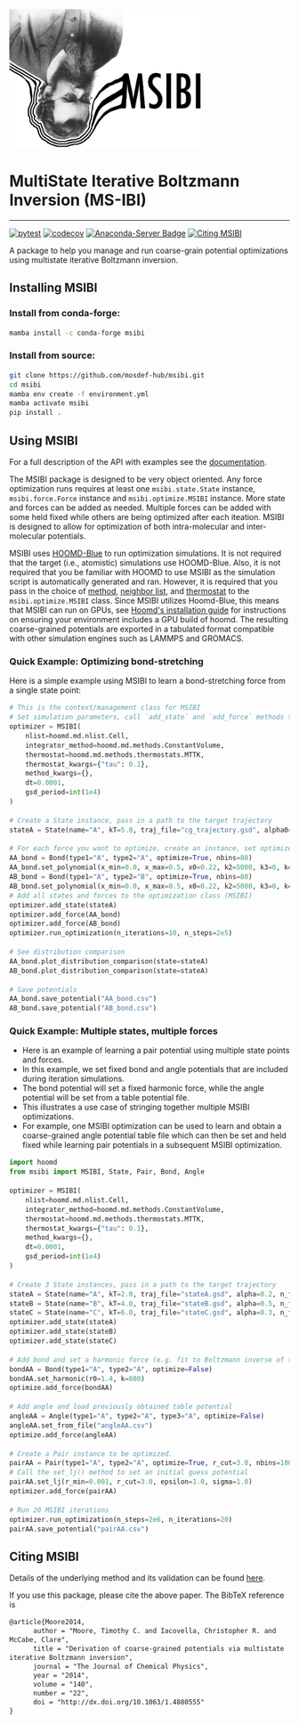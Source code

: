 <img src="/docs/images/msibi.png" height="250">

# MultiState Iterative Boltzmann Inversion (MS-IBI)
----------------------------------------
[![pytest](https://github.com/mosdef-hub/msibi/actions/workflows/CI.yaml/badge.svg)](https://github.com/mosdef-hub/msibi/actions/workflows/CI.yaml)
[![codecov](https://codecov.io/gh/mosdef-hub/msibi/branch/main/graph/badge.svg?token=7NFPBMBN0I)](https://codecov.io/gh/mosdef-hub/msibi)
[![Anaconda-Server Badge](https://anaconda.org/conda-forge/msibi/badges/version.svg)](https://anaconda.org/conda-forge/msibi)
[![Citing MSIBI](https://img.shields.io/badge/DOI-10.1063%2F1.4880555-blue.svg)](http://dx.doi.org/10.1063/1.4880555)

A package to help you manage and run coarse-grain potential optimizations using multistate iterative Boltzmann inversion.

## Installing MSIBI

### Install from conda-forge:
```bash
mamba install -c conda-forge msibi
```

### Install from source:
```bash
git clone https://github.com/mosdef-hub/msibi.git
cd msibi
mamba env create -f environment.yml
mamba activate msibi
pip install .
```

## Using MSIBI
For a full description of the API with examples see the [documentation](https://msibi.readthedocs.io/en/latest/).

The MSIBI package is designed to be very object oriented. Any force optimization runs requires at least one `msibi.state.State` instance, `msibi.force.Force` instance and `msibi.optimize.MSIBI` instance. More state and forces can be added as needed. Multiple forces can be added with some held fixed while others are being optimized after each iteation. MSIBI is designed to allow for optimization of both intra-molecular and inter-molecular potentials.

MSIBI uses [HOOMD-Blue](https://hoomd-blue.readthedocs.io/en/latest/) to run optimization simulations. It is not required that the target (i.e., atomistic) simulations use HOOMD-Blue. Also, it is not required that you be familiar with HOOMD to use MSIBI as the simulation script is automatically generated and ran. However, it is required that you pass in the choice of [method](https://hoomd-blue.readthedocs.io/en/latest/module-md-methods.html), [neighbor list](https://hoomd-blue.readthedocs.io/en/latest/module-md-nlist.html), and [thermostat](https://hoomd-blue.readthedocs.io/en/latest/module-md-methods-thermostats.html) to the `msibi.optimize.MSIBI` class. Since MSIBI utilizes Hoomd-Blue, this means that MSIBI can run on GPUs, see [Hoomd's installation guide](https://hoomd-blue.readthedocs.io/en/latest/installation.html) for instructions on ensuring your environment includes a GPU build of hoomd. The resulting coarse-grained potentials are exported in a tabulated format compatible with other simulation engines such as LAMMPS and GROMACS.

### Quick Example: Optimizing bond-stretching
Here is a simple example using MSIBI to learn a bond-stretching force from a single state point:

```python
# This is the context/management class for MSIBI
# Set simulation parameters, call `add_state` and `add_force` methods to store other MSIBI objects.
optimizer = MSIBI(
	nlist=hoomd.md.nlist.Cell,
    integrator_method=hoomd.md.methods.ConstantVolume,
	thermostat=hoomd.md.methods.thermostats.MTTK,
    thermostat_kwargs={"tau": 0.1},
    method_kwargs={},
	dt=0.0001,
	gsd_period=int(1e4)
)

# Create a State instance, pass in a path to the target trajectory
stateA = State(name="A", kT=5.0, traj_file="cg_trajectory.gsd", alpha0=0.7, n_frames=100)

# For each force you want to optimize, create an instance, set optimize=True
AA_bond = Bond(type1="A", type2="A", optimize=True, nbins=80)
AA_bond.set_polynomial(x_min=0.0, x_max=0.5, x0=0.22, k2=5000, k3=0, k4=0)
AB_bond = Bond(type1="A", type2="B", optimize=True, nbins=80)
AB_bond.set_polynomial(x_min=0.0, x_max=0.5, x0=0.22, k2=5000, k3=0, k4=0)
# Add all states and forces to the optimization class (MSIBI)
optimizer.add_state(stateA)
optimizer.add_force(AA_bond)
optimizer.add_force(AB_bond)
optimizer.run_optimization(n_iterations=10, n_steps=2e5)

# See distribution comparison
AA_bond.plot_distribution_comparison(state=stateA)
AB_bond.plot_distribution_comparison(state=stateA)

# Save potentials
AA_bond.save_potential("AA_bond.csv")
AB_bond.save_potential("AB_bond.csv")
```

### Quick Example: Multiple states, multiple forces
- Here is an example of learning a pair potential using multiple state points and forces.
- In this example, we set fixed bond and angle potentials that are included during iteration simulations.
- The bond potential will set a fixed harmonic force, while the angle potential will be set from a table potential file.
- This illustrates a use case of stringing together multiple MSIBI optimizations.
- For example, one MSIBI optimization can be used to learn and obtain a coarse-grained angle potential table file which can then be set and held fixed while learning pair potentials in a subsequent MSIBI optimization.

```python
import hoomd
from msibi import MSIBI, State, Pair, Bond, Angle

optimizer = MSIBI(
	nlist=hoomd.md.nlist.Cell,
	integrator_method=hoomd.md.methods.ConstantVolume,
	thermostat=hoomd.md.methods.thermostats.MTTK,
	thermostat_kwargs={"tau": 0.1},
	method_kwargs={},
	dt=0.0001,
	gsd_period=int(1e4)
)

# Create 3 State instances, pass in a path to the target trajectory
stateA = State(name="A", kT=2.0, traj_file="stateA.gsd", alpha=0.2, n_frames=50)
stateB = State(name="B", kT=4.0, traj_file="stateB.gsd", alpha=0.5, n_frames=50)
stateC = State(name="C", kT=6.0, traj_file="stateC.gsd", alpha=0.3, n_frames=50)
optimizer.add_state(stateA)
optimizer.add_state(stateB)
optimizer.add_state(stateC)

# Add bond and set a harmonic force (e.g. fit to Boltzmann inverse of the distribtion)
bondAA = Bond(type1="A", type2="A", optimize=False)
bondAA.set_harmonic(r0=1.4, k=800)
optimize.add_force(bondAA)

# Add angle and load previously obtained table potential
angleAA = Angle(type1="A", type2="A", type3="A", optimize=False)
angleAA.set_from_file("angleAA.csv")
optimize.add_force(angleAA)

# Create a Pair instance to be optimized.
pairAA = Pair(type1="A", type2="A", optimize=True, r_cut=3.0, nbins=100)
# Call the set_lj() method to set an initial guess potential
pairAA.set_lj(r_min=0.001, r_cut=3.0, epsilon=1.0, sigma=1.0)
optimizer.add_force(pairAA)

# Run 20 MSIBI iterations
optimizer.run_optimization(n_steps=2e6, n_iterations=20)
pairAA.save_potential("pairAA.csv")
```


## Citing MSIBI
Details of the underlying method and its validation can be found [here](http://dx.doi.org/10.1063/1.4880555).

If you use this package, please cite the above paper. The BibTeX reference is
```
@article{Moore2014,
      author = "Moore, Timothy C. and Iacovella, Christopher R. and McCabe, Clare",
      title = "Derivation of coarse-grained potentials via multistate iterative Boltzmann inversion",
      journal = "The Journal of Chemical Physics",
      year = "2014",
      volume = "140",
      number = "22",
      doi = "http://dx.doi.org/10.1063/1.4880555"
}
```
